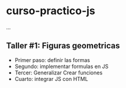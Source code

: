 # curso-practico-js

...

## Taller #1: Figuras geometricas

- Primer paso: definir las formas
- Segundo: implementar formulas en JS
- Tercer: Generalizar Crear funciones
- Cuarto: integrar JS con HTML

